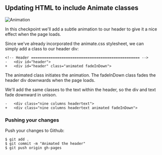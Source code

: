 ## Updating HTML to include Animate classes

![Animation](http://cl.ly/WGmd/jottly-animate1.gif)

In this checkpoint we'll add a subtle animation to our header to give it a nice effect when the page loads.

Since we've already incorporated the animate.css stylesheet, we can simply add a class to our header div:

```html(index.html)
<!-- Header	================================================== -->
-	<div id="header">
+	<div id="header" class="animated fadeInDown">
```

The animated class initiates the animation. The fadeInDown class fades the header div downwards when the page loads.

We'll add the same classes to the text within the header, so the div and text fade downward in unison.

```html(index.html)
-	<div class="nine columns headertext">
+	<div class="nine columns headertext animated fadeInDown">
```

### Pushing your changes

Push your changes to Github:

```bash(Terminal)
$ git add .
$ git commit -m "Animated the header"
$ git push origin gh-pages
```
